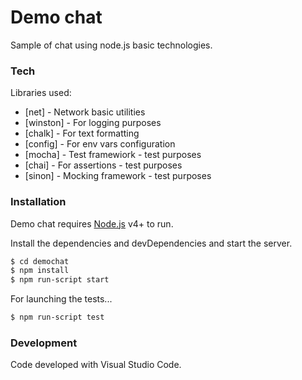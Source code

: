 # Demo chat

Sample of chat using node.js basic technologies.

### Tech

Libraries used:

- [net] - Network basic utilities
- [winston] - For logging purposes
- [chalk] - For text formatting
- [config] - For env vars configuration
- [mocha] - Test framewiork - test purposes
- [chai] - For assertions - test purposes
- [sinon] - Mocking framework - test purposes

### Installation

Demo chat requires [Node.js](https://nodejs.org/) v4+ to run.

Install the dependencies and devDependencies and start the server.

```sh
$ cd demochat
$ npm install
$ npm run-script start
```

For launching the tests...

```sh
$ npm run-script test
```

### Development

Code developed with Visual Studio Code.
